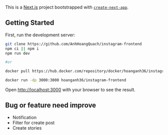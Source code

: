 This is a [Next.js](https://nextjs.org/) project bootstrapped with [`create-next-app`](https://github.com/vercel/next.js/tree/canary/packages/create-next-app).

## Getting Started

First, run the development server:

```bash
git clone https://github.com/AnhHoangQuach/instagram-frontend
npm ci || npm i
npm run dev

#or

docker pull https://hub.docker.com/repository/docker/hoanganh36/instagram-frontend

docker run -dp 3000:3000 hoanganh36/instagram-frontend
```

Open [http://localhost:3000](http://localhost:3000) with your browser to see the result.

## Bug or feature need improve
- Notification
- Filter for create post
- Create stories
